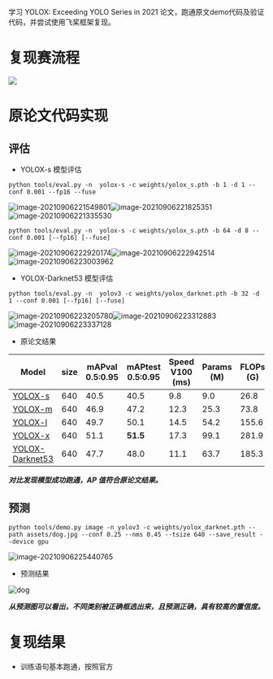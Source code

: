 学习 YOLOX: Exceeding YOLO Series in 2021 论文，跑通原文demo代码及验证代码，并尝试使用飞桨框架复现。
# 复现赛流程

![](https://lazynnote.oss-cn-shenzhen.aliyuncs.com/typora/image-20210902090946941.png)

# 原论文代码实现

## 评估

* YOLOX-s 模型评估

```shell
python tools/eval.py -n  yolox-s -c weights/yolox_s.pth -b 1 -d 1 --conf 0.001 --fp16 --fuse
```

![image-20210906221549801](https://lazynnote.oss-cn-shenzhen.aliyuncs.com/typora/image-20210906221549801.png)![image-20210906221825351](https://lazynnote.oss-cn-shenzhen.aliyuncs.com/typora/image-20210906221825351.png)![image-20210906221335530](https://lazynnote.oss-cn-shenzhen.aliyuncs.com/typora/image-20210906221335530.png)

```shell
python tools/eval.py -n  yolox-s -c weights/yolox_s.pth -b 64 -d 8 --conf 0.001 [--fp16] [--fuse]
```

![image-20210906222920174](https://lazynnote.oss-cn-shenzhen.aliyuncs.com/typora/image-20210906222920174.png)![image-20210906222942514](https://lazynnote.oss-cn-shenzhen.aliyuncs.com/typora/image-20210906222942514.png)![image-20210906223003962](https://lazynnote.oss-cn-shenzhen.aliyuncs.com/typora/image-20210906223003962.png)

* YOLOX-Darknet53 模型评估

```shell
python tools/eval.py -n  yolov3 -c weights/yolox_darknet.pth -b 32 -d 1 --conf 0.001 [--fp16] [--fuse]
```

![image-20210906223205780](https://lazynnote.oss-cn-shenzhen.aliyuncs.com/typora/image-20210906223205780.png)![image-20210906223312883](https://lazynnote.oss-cn-shenzhen.aliyuncs.com/typora/image-20210906223312883.png)![image-20210906223337128](https://lazynnote.oss-cn-shenzhen.aliyuncs.com/typora/image-20210906223337128.png)

* 原论文结果

| Model                                                        | size | mAPval 0.5:0.95 | mAPtest 0.5:0.95 | Speed V100 (ms) | Params (M) | FLOPs (G) | weights                                                      |
| ------------------------------------------------------------ | ---- | --------------- | ---------------- | --------------- | ---------- | --------- | ------------------------------------------------------------ |
| [YOLOX-s](https://github.com/Megvii-BaseDetection/YOLOX/blob/main/exps/default/yolox_s.py) | 640  | 40.5            | 40.5             | 9.8             | 9.0        | 26.8      | [github](https://github.com/Megvii-BaseDetection/YOLOX/releases/download/0.1.1rc0/yolox_s.pth) |
| [YOLOX-m](https://github.com/Megvii-BaseDetection/YOLOX/blob/main/exps/default/yolox_m.py) | 640  | 46.9            | 47.2             | 12.3            | 25.3       | 73.8      | [github](https://github.com/Megvii-BaseDetection/YOLOX/releases/download/0.1.1rc0/yolox_m.pth) |
| [YOLOX-l](https://github.com/Megvii-BaseDetection/YOLOX/blob/main/exps/default/yolox_l.py) | 640  | 49.7            | 50.1             | 14.5            | 54.2       | 155.6     | [github](https://github.com/Megvii-BaseDetection/YOLOX/releases/download/0.1.1rc0/yolox_l.pth) |
| [YOLOX-x](https://github.com/Megvii-BaseDetection/YOLOX/blob/main/exps/default/yolox_x.py) | 640  | 51.1            | **51.5**         | 17.3            | 99.1       | 281.9     | [github](https://github.com/Megvii-BaseDetection/YOLOX/releases/download/0.1.1rc0/yolox_x.pth) |
| [YOLOX-Darknet53](https://github.com/Megvii-BaseDetection/YOLOX/blob/main/exps/default/yolov3.py) | 640  | 47.7            | 48.0             | 11.1            | 63.7       | 185.3     | [github](https://github.com/Megvii-BaseDetection/YOLOX/releases/download/0.1.1rc0/yolox_darknet.pth) |

***对比发现模型成功跑通，AP 值符合原论文结果。***

## 预测

```shell
python tools/demo.py image -n yolov3 -c weights/yolox_darknet.pth --path assets/dog.jpg --conf 0.25 --nms 0.45 --tsize 640 --save_result --device gpu
```

![image-20210906225440765](https://lazynnote.oss-cn-shenzhen.aliyuncs.com/typora/image-20210906225440765.png)

* 预测结果

![dog](https://lazynnote.oss-cn-shenzhen.aliyuncs.com/typora/dog.jpg)

***从预测图可以看出，不同类别被正确框选出来，且预测正确，具有较高的置信度。***

# 复现结果
* 训练语句基本跑通，按照官方

